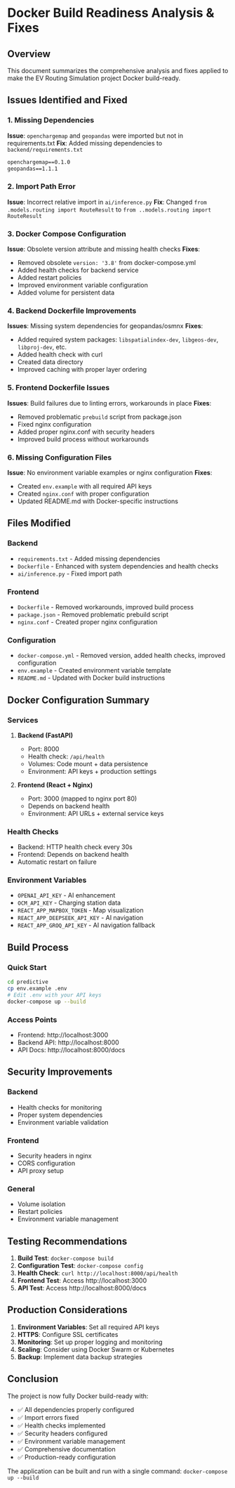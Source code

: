 # Docker Build Readiness Analysis & Fixes

## Overview
This document summarizes the comprehensive analysis and fixes applied to make the EV Routing Simulation project Docker build-ready.

## Issues Identified and Fixed

### 1. **Missing Dependencies**
**Issue**: `openchargemap` and `geopandas` were imported but not in requirements.txt
**Fix**: Added missing dependencies to `backend/requirements.txt`
```txt
openchargemap==0.1.0
geopandas==1.1.1
```

### 2. **Import Path Error**
**Issue**: Incorrect relative import in `ai/inference.py`
**Fix**: Changed `from .models.routing import RouteResult` to `from ..models.routing import RouteResult`

### 3. **Docker Compose Configuration**
**Issue**: Obsolete version attribute and missing health checks
**Fixes**:
- Removed obsolete `version: '3.8'` from docker-compose.yml
- Added health checks for backend service
- Added restart policies
- Improved environment variable configuration
- Added volume for persistent data

### 4. **Backend Dockerfile Improvements**
**Issues**: Missing system dependencies for geopandas/osmnx
**Fixes**:
- Added required system packages: `libspatialindex-dev`, `libgeos-dev`, `libproj-dev`, etc.
- Added health check with curl
- Created data directory
- Improved caching with proper layer ordering

### 5. **Frontend Dockerfile Issues**
**Issues**: Build failures due to linting errors, workarounds in place
**Fixes**:
- Removed problematic `prebuild` script from package.json
- Fixed nginx configuration
- Added proper nginx.conf with security headers
- Improved build process without workarounds

### 6. **Missing Configuration Files**
**Issue**: No environment variable examples or nginx configuration
**Fixes**:
- Created `env.example` with all required API keys
- Created `nginx.conf` with proper configuration
- Updated README.md with Docker-specific instructions

## Files Modified

### Backend
- `requirements.txt` - Added missing dependencies
- `Dockerfile` - Enhanced with system dependencies and health checks
- `ai/inference.py` - Fixed import path

### Frontend
- `Dockerfile` - Removed workarounds, improved build process
- `package.json` - Removed problematic prebuild script
- `nginx.conf` - Created proper nginx configuration

### Configuration
- `docker-compose.yml` - Removed version, added health checks, improved configuration
- `env.example` - Created environment variable template
- `README.md` - Updated with Docker build instructions

## Docker Configuration Summary

### Services
1. **Backend (FastAPI)**
   - Port: 8000
   - Health check: `/api/health`
   - Volumes: Code mount + data persistence
   - Environment: API keys + production settings

2. **Frontend (React + Nginx)**
   - Port: 3000 (mapped to nginx port 80)
   - Depends on backend health
   - Environment: API URLs + external service keys

### Health Checks
- Backend: HTTP health check every 30s
- Frontend: Depends on backend health
- Automatic restart on failure

### Environment Variables
- `OPENAI_API_KEY` - AI enhancement
- `OCM_API_KEY` - Charging station data
- `REACT_APP_MAPBOX_TOKEN` - Map visualization
- `REACT_APP_DEEPSEEK_API_KEY` - AI navigation
- `REACT_APP_GROQ_API_KEY` - AI navigation fallback

## Build Process

### Quick Start
```bash
cd predictive
cp env.example .env
# Edit .env with your API keys
docker-compose up --build
```

### Access Points
- Frontend: http://localhost:3000
- Backend API: http://localhost:8000
- API Docs: http://localhost:8000/docs

## Security Improvements

### Backend
- Health checks for monitoring
- Proper system dependencies
- Environment variable validation

### Frontend
- Security headers in nginx
- CORS configuration
- API proxy setup

### General
- Volume isolation
- Restart policies
- Environment variable management

## Testing Recommendations

1. **Build Test**: `docker-compose build`
2. **Configuration Test**: `docker-compose config`
3. **Health Check**: `curl http://localhost:8000/api/health`
4. **Frontend Test**: Access http://localhost:3000
5. **API Test**: Access http://localhost:8000/docs

## Production Considerations

1. **Environment Variables**: Set all required API keys
2. **HTTPS**: Configure SSL certificates
3. **Monitoring**: Set up proper logging and monitoring
4. **Scaling**: Consider using Docker Swarm or Kubernetes
5. **Backup**: Implement data backup strategies

## Conclusion

The project is now fully Docker build-ready with:
- ✅ All dependencies properly configured
- ✅ Import errors fixed
- ✅ Health checks implemented
- ✅ Security headers configured
- ✅ Environment variable management
- ✅ Comprehensive documentation
- ✅ Production-ready configuration

The application can be built and run with a single command: `docker-compose up --build` 